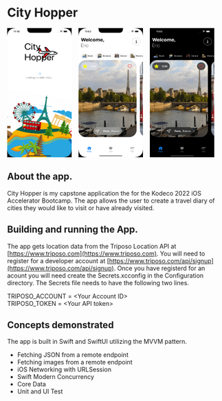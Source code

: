 #  City Hopper

<img src="Resources/ScreenShot1.png" alt="drawing" height="300" width="150"/>&nbsp;&nbsp;&nbsp;
<img src="Resources/ScreenShot2.png" alt="drawing" height="300" width="150"/>&nbsp;&nbsp;&nbsp;
<img src="Resources/ScreenShot3.png" alt="drawing" height="300" width="150"/>

## About the app.

City Hopper is my capstone application the for the Kodeco 2022 iOS Accelerator Bootcamp. The app allows the user to create a travel diary of cities they would like to visit or have already visited.

## Building and running the App.
The app gets location data from the Triposo Location API at [https://www.triposo.com](https://www.triposo.com). You will need to register for a developer account at [https://www.triposo.com/api/signup](https://www.triposo.com/api/signup). Once you have registerd for an acount you will need create the Secrets.xcconfig in the Configuration directory. The Secrets file needs to have the following two lines.

TRIPOSO\_ACCOUNT = \<Your Account ID> <br />
TRIPOSO\_TOKEN = \<Your API token> <br />

## Concepts demonstrated
The app is built in Swift and SwiftUI utilizing the MVVM pattern.

* Fetching JSON from a remote endpoint
* Fetching images from a remote endpoint
* iOS Networking with URLSession
* Swift Modern Concurrency
* Core Data
* Unit and UI Test
